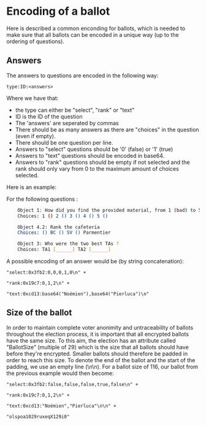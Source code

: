 # Encoding of a ballot


Here is described a common enconding for ballots, which is needed
to make sure that all ballots can be encoded in a unique way (up to the
ordering of questions).

## Answers
The answers to questions are encoded in the following way:

```
type:ID:<answers>
```
Where we have that:
* the type can either be "select", "rank" or "text"  
* ID is the ID of the question 
* The 'answers' are seperated by commas
* There should be as many answers as there are "choices" in the question (even if empty). 
* There should be one question per line. 
* Answers to "select" questions should be '0' (false) or '1' (true)
* Answers to "text" questions should be encoded in base64.
* Answers to "rank" questions should be empty if not selected and the rank should only vary from 
  0 to the maximum amount of choices selected.

Here is an example:

For the following questions :
```bash
    Object 1: How did you find the provided material, from 1 (bad) to 5 (excellent) ?
    Choices: 1 () 2 () 3 () 4 () 5 ()

	Object 4.2: Rank the cafeteria
	Choices: () BC () SV () Parmentier

	Object 3: Who were the two best TAs ?
	Choices: TA1 [______] TA2 [______]
```

A possible encoding of an answer would be (by string concatenation):

```
"select:0x3fb2:0,0,0,1,0\n" +

"rank:0x19c7:0,1,2\n" + 

"text:0xcd13:base64("Noémien"),base64("Pierluca")\n"
```

## Size of the ballot

In order to maintain complete voter anonimity and untraceability of ballots throughout the 
election process, it is important that all encrypted ballots have the same size. To this aim, 
the election has an attribute called "BallotSize" (multiple of 29) which is the size 
that all ballots should have before they're encrypted. Smaller ballots should therefore be 
padded in order to reach this size. To denote the end of the ballot and the start of the padding,
we use an empty line (\n\n). For a ballot size of 116, our ballot from the previous example 
would then become:

```
"select:0x3fb2:false,false,false,true,false\n" +

"rank:0x19c7:0,1,2\n" + 

"text:0xcd13:"Noémien","Pierluca"\n\n" +

"olspoa1029ruxeqX129i0"
```
